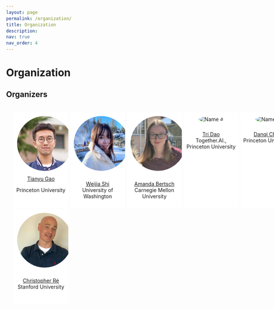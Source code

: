 ```yaml
---
layout: page
permalink: /organization/
title: Organization
description:
nav: true
nav_order: 4
---
```


# Organization

<!--

<br>
## Reviewers
<br>
We thank the following researchers who served as reviewers for the workshop:

* Abe Bohan Hou, Johns Hopkins University
* Albert Webson, University of Tokyo
* Alexander Wan, University of California, Berkeley
* Aman Madaan, Carnegie Mellon University
* Anh Tuan Nguyen, Microsoft
* Armel Randy Zebaze, Ecole Normale Supérieure Paris-Saclay
* Bo Li, Sambanova Systems
* Canyu Chen, Illinois Institute of Technology
* Charlie Snell, University of California, Berkeley
* Cheng-Yu Hsieh, University of Washington
* Chenhao Fang, Walmart Labs
* Da Yin, University of California, Los Angeles
* Dingmin Wang, University of Oxford
* Dongfang Li, Harbin Institute of Technology
* Dongyue Li, Northeastern University
* Ercong Nie, Ludwig-Maximilians-Universität München
* Fan Zhou, Shanghai Jiaotong University
* Faria Huq, Carnegie Mellon University
* Ganesh Jawahar, University of British Columbia
* Gihun Lee, Korea Advanced Institute of Science and Technology
* Hai Wang, Samsung
* Hamish Ivison, University of Washington
* Hanoz Bhathena, Columbia University
* Hantian Ding, Amazon
* Haoqin Tu, University of the Chinese Academy of Sciences
* Hongjin Su, University of Hong Kong
* Hongyang R Zhang, Northeastern University
* Hongyang Yang, Columbia University
* Hugh Zhang, Harvard University
* Irene Li, University of Tokyo
* Jingyu Zhang, Johns Hopkins University
* Jonathan Lingjie Li, SambaNova Systems
* Joongwon Kim, University of Washington
* Joonkee Kim, Korea Advanced Institute of Science and Technology
* Jun Yan, University of Southern California
* Junxian He, Hong Kong University of Science and Technology
* Kaiyan Zhang, Tsinghua University
* Karina Nguyen, Anthropic
* Kartik Perisetla, Apple
* Kate Sanders, Johns Hopkins University
* Keming Lu, Alibaba Group
* Khai Loong Aw, Singapore Management University 
* Lilian Ngweta, Rensselaer Polytechnic Institute
* Lingfeng Shen, Johns Hopkins University
* M Saiful Bari, Nanyang Technological University
* Mengzhou Xia, Princeton University
* Michael D. Conover, Indiana Univeristy
* Minyi Zhao, Fudan University
* Nelson F. Liu, Stanford University
* Nicholas Lourie, New York University
* Nihal V. Nayak, Brown University
* Oleksiy Ostapenko, University of Montreal
* Orion Weller, Johns Hopkins University
* Pinzhen Chen, University of Edinburgh
* Piotr Nawrot, University of Edinburgh
* Prateek Yadav, University of North Carolina, Chapel Hill
* Qingru Zhang, Georgia Institute of Technology
* Renze Lou, Pennsylvania State University
* Rui Zheng, Fudan University
* Sam Toyer, University of California, Berkeley
* Sameera Horawalavithana, Pacific Northwest National Laboratory
* Seonghyeon Ye, Korea Advanced Institute of Science and Technology
* Seungone Kim, Korea Advanced Institute of Science and Technology
* Shaina Raza, University of Toronto
* Sheng Shen, University of California, Berkeley
* Shrestha Mohanty, Microsoft
* Sihang Zeng, University of Washington
* Sihao Chen, University of Pennsylvania
* Simeng Sun, University of Massachusetts, Amherst
* Siru Ouyang, University of Illinois Urbana-Champaign Champaign
* Siyan Zhao, University of California, Los Angeles
* Szymon Tworkowski, University of Warsaw
* Tianxiang Sun, Fudan University
* Ting-Yun Chang, University of Southern California
* Victor Gallego, Komorebi AI
* Wen-Ding Li, Cornell University
* William Brannon, Massachusetts Institute of Technology
* Xiao Ye, Johns Hopkins University
* Xiaodong Yu, University of Pennsylvania
* Xinyu Hu, Microsoft
* Xisen Jin, University of Southern California
* Yasharth Bajpai, Microsoft
* Yeganeh Kordi, Brown University
* Yuexiang Zhai, University of California, Berkeley
* Yulai Zhao, Princeton University
* Yunmo Chen, Johns Hopkins University
* Yupei Liu, MathWorks
* Yushi Hu, University of Washington
* Yuxian Gu, Tsinghua University
* Zeyu Liu, University of Texas at Austin
* Zheng Yuan, Alibaba Group
* Zhengping Jiang, Johns Hopkins University
* Zhiyuan Zeng, Tsinghua University
* Zhufeng Pan, Google
* Ziyang Luo, Microsoft
* Zizhong Li, University of California, Davis

<br>

-->

## Organizers
<html>
    <div class="team-container">
        <div class="team-member">
            <img src="/assets/img/organizers/tianyu.jpeg" alt="Name 1">
            <a href="https://gaotianyu.xyz/about/">Tianyu Gao</a>
            <p>Princeton University</p>
        </div>
        <div class="team-member">
            <img src="/assets/img/organizers/weijia.png" alt="Name 2">
            <p><a href="https://swj0419.github.io/">Weijia Shi</a>
            <br>University of Washington</p>
        </div>
        <div class="team-member">
            <img src="/assets/img/organizers/amanda.png" alt="Name 3">
            <p><a href="https://www.cs.cmu.edu/~abertsch/">Amanda Bertsch</a>
            <br>Carnegie Mellon University</p>
        </div>
        <div class="team-member">
            <img src="/assets/img/organizers/tri.jpeg" alt="Name 4">
            <p><a href="https://tridao.me/">Tri Dao</a>
            <br>Together.AI., Princeton University</p>
        </div>
        <div class="team-member">
            <img src="/assets/img/organizers/danqi.jpg" alt="Name 5">
            <p><a href="https://www.cs.princeton.edu/~danqic/">Danqi Chen</a>
            <br>Princeton University</p>
        </div>
        <div class="team-member">
            <img src="/assets/img/organizers/graham.jpeg" alt="Name 6">
            <p><a href="https://phontron.com/">Graham Neubig</a>
            <br>Carnegie Mellon University</p>
        </div>
        <div class="team-member">
            <img src="/assets/img/organizers/chris.jpg" alt="Name 7">
            <p><a href="https://cs.stanford.edu/~chrismre/">Christopher Ré</a>
            <br>Stanford University</p>
        </div>
    </div>
</html>

<style>
    /* Style for the team container */
.team-container {
    display: grid;
    grid-template-columns: repeat(6, 1fr); /* Display 3 members per row */
    gap: 5px;
    max-width: 900px;
    padding: 20px;
}

@media (max-width: 768px) {
    .team-container {
        grid-template-columns: repeat(2, 1fr); /* Display 2 members per row on smaller screens */
    }
}
/* Style for each team member */
.team-member {
    text-align: center;
    background-color: #fff;
    padding: 0px;
    width: 150px; /* Set a fixed width for consistent circle appearance */
    height: 260px; /* Set a fixed height for consistent circle appearance */
    /* box-shadow: 0px 3px 6px rgba(0, 0, 0, 0.1); */
    overflow: hidden; /* Hide any image overflow */
}


.team-member h3 {
    font-size: 16px;
    color: #333;
}

.team-member img {
  object-fit: cover;
  border-radius:50%;
  width: 150px;
  height: 150px;
  padding: 10px;
}
</style>